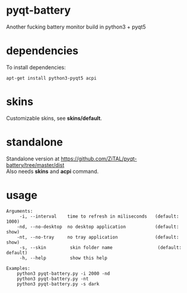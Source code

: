 # pyqt-battery #  
Another fucking battery monitor build in python3 + pyqt5  

# dependencies #  
To install dependencies:  
```
apt-get install python3-pyqt5 acpi
```

# skins #  
Customizable skins, see **skins/default**.  

# standalone #
Standalone version at https://github.com/ZiTAL/pyqt-battery/tree/master/dist  
Also needs **skins** and **acpi** command.

# usage #  
```
Arguments:
     -i, --interval    time to refresh in miliseconds   (default: 1000)
    -nd, --no-desktop  no desktop application           (default: show)
    -nt, --no-tray     no tray application              (default: show)
     -s, --skin         skin folder name                 (default: default)
     -h, --help         show this help

Examples:
    python3 pyqt-battery.py -i 2000 -nd
    python3 pyqt-battery.py -nt
    python3 pyqt-battery.py -s dark
```